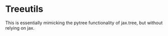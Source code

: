 # Treeutils

This is essentially mimicking the pytree functionality of jax.tree, but without relying on jax.


